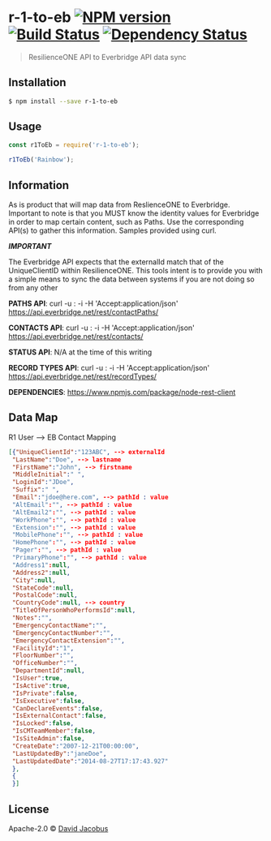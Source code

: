 # r-1-to-eb [![NPM version][npm-image]][npm-url] [![Build Status][travis-image]][travis-url] [![Dependency Status][daviddm-image]][daviddm-url]
> ResilienceONE API to Everbridge API data sync

## Installation

```sh
$ npm install --save r-1-to-eb
```

## Usage

```js
const r1ToEb = require('r-1-to-eb');

r1ToEb('Rainbow');
```

## Information
As is product that will map data from ReslienceONE to Everbridge. Important to note is that you MUST know the identity values for Everbridge in order to map certain content, such as Paths. Use the corresponding API(s) to gather this information. Samples provided using curl.
  
***IMPORTANT***

The Everbridge API expects that the externalId match that of the UniqueClientID within ResilienceONE. This tools intent is
to provide you with a simple means to sync the data between systems if you are not doing so from any other
  
**PATHS API**:
curl -u <USERNAME>:<PASSWORD> -i -H 'Accept:application/json' https://api.everbridge.net/rest/contactPaths/<ORGANIZATIONID>
  
**CONTACTS API**:
curl -u <USERNAME>:<PASSWORD> -i -H 'Accept:application/json' https://api.everbridge.net/rest/contacts/<ORGANIZATIONID>
  
**STATUS API**:
N/A at the time of this writing
  
**RECORD TYPES API**:
curl -u <USERNAME>:<PASSWORD> -i -H 'Accept:application/json' https://api.everbridge.net/rest/recordTypes/<ORGANIZATIONID>
  
**DEPENDENCIES**:
https://www.npmjs.com/package/node-rest-client

## Data Map
R1 User --> EB Contact Mapping

```json
[{"UniqueClientId":"123ABC", --> externalId
 "LastName":"Doe", --> lastname
 "FirstName":"John", --> firstname
 "MiddleInitial":" ",
 "LoginId":"JDoe",
 "Suffix":" ",
 "Email":"jdoe@here.com", --> pathId : value
 "AltEmail":"", --> pathId : value
 "AltEmail2":"", --> pathId : value
 "WorkPhone":"", --> pathId : value
 "Extension":"", --> pathId : value
 "MobilePhone":"", --> pathId : value
 "HomePhone":"", --> pathId : value
 "Pager":"", --> pathId : value
 "PrimaryPhone":"", --> pathId : value
 "Address1":null,
 "Address2":null,
 "City":null,
 "StateCode":null,
 "PostalCode":null,
 "CountryCode":null, --> country
 "TitleOfPersonWhoPerformsId":null,
 "Notes":"",
 "EmergencyContactName":"",
 "EmergencyContactNumber":"",
 "EmergencyContactExtension":"",
 "FacilityId":"1",
 "FloorNumber":"",
 "OfficeNumber":"",
 "DepartmentId":null,
 "IsUser":true,
 "IsActive":true,
 "IsPrivate":false,
 "IsExecutive":false,
 "CanDeclareEvents":false,
 "IsExternalContact":false,
 "IsLocked":false,
 "IsCMTeamMember":false,
 "IsSiteAdmin":false,
 "CreateDate":"2007-12-21T00:00:00",
 "LastUpdatedBy":"janeDoe",
 "LastUpdatedDate":"2014-08-27T17:17:43.927"
 },
 {
 }]
 ```


## License

Apache-2.0 © [David Jacobus](https://github.com/djacobus)


[npm-image]: https://badge.fury.io/js/r-1-to-eb.svg
[npm-url]: https://npmjs.org/package/r-1-to-eb
[travis-image]: https://travis-ci.org/djacobus/r-1-to-eb.svg?branch=master
[travis-url]: https://travis-ci.org/djacobus/r-1-to-eb
[daviddm-image]: https://david-dm.org/djacobus/r-1-to-eb.svg?theme=shields.io
[daviddm-url]: https://david-dm.org/djacobus/r-1-to-eb

